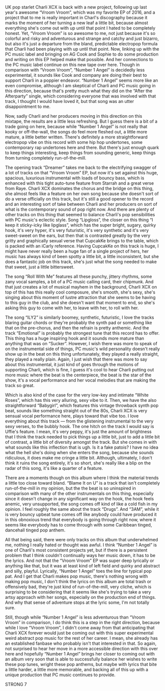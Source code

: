 UK pop starlet Charli XCX is back with a new project, following up last year's awesome “Vroom Vroom”, which was my favorite EP of 2016, and a project that to me is really important in Charl's discography because it marks the moment of her turning a new leaf a little bit, because almost everything she's come out with up until that point I hated to be completely honest. Yet, “Vroom Vroom” is so awesome to me, not just because it's so colorful and risky and adventurous and strange and catchy and just bizarro, but also it's just a departure from the bland, predictable electropop formula that Charli had been playing with up until that point. Now, linking up with the PC music label and bringing on AG Cook and Sophie to do some production and writing on this EP helped make that possible. And her connections to the PC music label continue on this new tape over here. Though in comparison with “Vroom Vroom”, “Number 1 Angel” is decidedly less experimental, it sounds like Cook and company are doing their best to support Charli in a poppier endeavor. “Number 1 Angel” seems more like an even compromise, although I am skeptical of Charli and PC music going in this direction, because that's pretty much what they did on the “After the Afterparty” single, which considering everyone that was involved with that track, I thought I would have loved it, but that song was an utter disappointment to me.

Now, sadly Charli and her producers moving in this direction on this mixtape, the results are a little less refreshing. But I guess there is a bit of a trade going on here, because while “Number 1 Angel” is not really that kooky or off-the-wall, the songs do feel more fleshed out, a little more mature, a little better written. There's definitely a more straightforward electropop vibe on this record with some hip hop undertones, some contemporary rap undertones here and there. But there's just enough quark to keep things interesting, keep things from sounding generic, keep things from turning completely run-of-the-mill.

The opening track “Dreamer” takes me back to the electrifying swagger of a lot of tracks on that “Vroom Vroom” EP, but now it's set against this huge, spacious, luxurious instrumental with loads of bouncy bass, which is enhanced with this tight auto-tune feature from Starrah and a great verse from Raye. Charli XCX dominates the chorus and the bridge on this thing, she almost feels like a feature on her own song because she doesn't sort of do a verse officially on this track, but it's still a good opener to the record and an interesting sort of take between Charli and her producers on sort of what is the contemporary sound of pop right now. And there are plenty of other tracks on this thing that seemed to balance Charli's pop sensibilities with PC music's eclectic style. Song “Lipgloss”, the closer on this thing “I keep it sticky-icky like lipglass”, which has the super bright, sugary, quirky hook, it's very hyper, it's very futuristic, it's very synthetic and it's very sweet-sweet on the ears, but then that is contrasted greatly by the very gritty and graphically sexual verse that CupcakKe brings to the table, which is packed with an iCarly reference. Having CupcakKe on this track is huge, I might have never really been a huge fan of a single project of hers, her music has always kind of been spotty a little bit, a little inconsistent, but she does a fantastic job on this track, she's just what the song needed to make that sweet, just a little bittersweet.

The song “Roll With Me” features all these punchy, jittery rhythms, some zany vocal samples, a bit of a PC music calling card, their chipmunk. And that just creates a lot of musical mayhem in the background, Charli XCX on top of this has this really cool composure, she's smooth, she's sexy, she's singing about this moment of lustre attraction that she seems to be having to this guy in the club, and she doesn't want that moment to end, so she's asking this guy to come with her, to leave with her, to roll with her.

The song “ILY2” is similarly boomey, synthetic, futuristic, I love the tracks blaring guitar chords or they're probably the synth pad or something like that on the pre-chorus, and then the refrain is pretty anthemic. And the track “Emotional” is probably the strongest tune that this record has to offer. This thing has a huge inspiring hook and it sounds more mature than anything that was on “Sucker”. However, I wish there was more to speak of on the instrumental side of things, PC music's wild personality doesn't really show up in the beat on this thing unfortunately, they played a really straight, they played a really plain. Again, I just wish that there was more to say about this instrumental, it just kind of goes through the motions of supporting Charli, which is fine, I guess it's cool to hear Charli putting out more music where the beat is the centerpiece, the beat is the star of the show, it's a vocal performance and her vocal melodies that are making the track so great.

Which is also kind of the case for the very low-key and intimate “White Roses”, which has this very alluring, sexy vibe to it. Then, we have the also straightforward “Babygirl”, which features this vintage throwback synth pop beat, sounds like something straight out of the 80s, Charli XCX is very sensual vocal performance here, plays toward that vibe too. I love everything about this track — from the glistening instrumental to the very sexy verses, to the bubbly hook. The one hitch on the track I would say is Uffie's feature. I mean, it's very peppy, it's just the amount of brightness that I think the track needed to pick things up a little bit, just to add a little bit of contrast, a little bit of diversity amongst the track. But she comes in with what sounds like this inflection that is ugh. Is it a fake patois? I have no idea what the hell she's doing when she enters the song, because she sounds ridiculous, it does make me cringe a little bit. Although, ultimately, I don't think it ruins the song entirely, it's so short, she's really like a blip on the radar of this song, it's like a quarter of a feature.

There are a moments though on this album where I think the material trends a little too close toward bland. “Blame It on U” is a track that isn't completely run-of-the-mill in my opinion, but the the beat is so uninspired in comparison with many of the other instrumentals on this thing, especially since it doesn't change in any significant way on the hook, the hook feels anemic, very unsupported, the song comes off kind of like a cold fish in my opinion. I feel roughly the same about the track “Drugs”. And “3AM”, while it is very bouncy upbeat tune comes off like anybody could have produced it in this obnoxious trend that everybody is going through right now, where it seems like everybody has to come through with some Caribbean tinged, dancehall tinged pop anthem.

All that being said, there were only tracks on this album that underwhelmed me, nothing I really hated or thought was awful. I think “Number 1 Angel” is one of Charli's most consistent projects yet, but if there is a persistent problem that I think couldn't continually ways her music down, it has to be the lyrics. And not that the “Vroom Vroom” EP was super deep lyrically or anything like that, but it was at least kind of left field and quirky and abstract and silly, playful. Lyrically, “Number 1 Angel” toes the line for typical pop pat. And I get that Charli makes pop music, there's nothing wrong with making pop music, I don't think the lyrics on this album are total trash or offensively bad, they're just kind of run-of-the-mill, very cliche, which is surprising to be considering that it seems like she's trying to take a very artsy approach with her songs, especially on the production end of things. And why that sense of adventure stops at the lyric some, I'm not totally sure.

Still, though while “Number 1 Angel” is less adventurous than “Vroom Vroom” in comparison, I do think this is a step in the right direction, because while I love “Vroom Vroom”, I didn't come away from that anticipating that Charli XCX forever would just be coming out with this super experimental weird abstract pop music for the rest of her career. I mean, she already has an established fanbase who probably isn't that interested in that. So again, not surprised to hear her move in a more accessible direction with this over here and hopefully “Number 1 Angel” brings her closer to coming out with an album very soon that is able to successfully balance her wishes to write these pop tunes, wright these pop anthems, but maybe with lyrics that bite a little harder, a little more memorable, and backing all of this up with a unique production that PC music continues to provide.

STRONG 7
